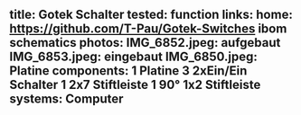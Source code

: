 title: Gotek Schalter
tested: function
links:
    home: https://github.com/T-Pau/Gotek-Switches
    ibom
    schematics
photos:
    IMG_6852.jpeg: aufgebaut
    IMG_6853.jpeg: eingebaut
    IMG_6850.jpeg: Platine
components:
    1 Platine
    3 2xEin/Ein Schalter
    1 2x7 Stiftleiste
    1 90° 1x2 Stiftleiste
systems:
    Computer
---
